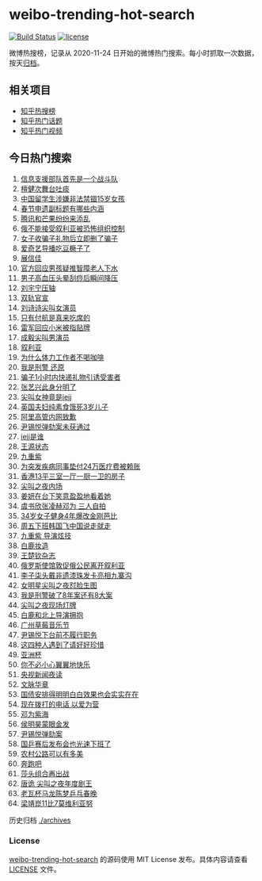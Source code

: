 # weibo-trending-hot-search

[![Build Status](https://github.com/justjavac/weibo-trending-hot-search/workflows/ci/badge.svg?branch=master)](https://github.com/justjavac/weibo-trending-hot-search/actions)
[![license](https://img.shields.io/github/license/justjavac/weibo-trending-hot-search)](https://github.com/justjavac/weibo-trending-hot-search/blob/master/LICENSE)

微博热搜榜，记录从 2020-11-24 日开始的微博热门搜索。每小时抓取一次数据，按天[归档](./archives)。

## 相关项目

- [知乎热搜榜](https://github.com/justjavac/zhihu-trending-top-search)
- [知乎热门话题](https://github.com/justjavac/zhihu-trending-hot-questions)
- [知乎热门视频](https://github.com/justjavac/zhihu-trending-hot-video)

## 今日热门搜索

<!-- BEGIN -->
<!-- 最后更新时间 Sun Dec 08 2024 02:16:22 GMT+0800 (China Standard Time) -->

1. [信息支援部队首先是一个战斗队](https://s.weibo.com//weibo?q=%23%E4%BF%A1%E6%81%AF%E6%94%AF%E6%8F%B4%E9%83%A8%E9%98%9F%E9%A6%96%E5%85%88%E6%98%AF%E4%B8%80%E4%B8%AA%E6%88%98%E6%96%97%E9%98%9F%23&Refer=new_time)
1. [檀健次舞台吐痰](https://s.weibo.com//weibo?q=%E6%AA%80%E5%81%A5%E6%AC%A1%E8%88%9E%E5%8F%B0%E5%90%90%E7%97%B0&t=31&band_rank=1&Refer=top)
1. [中国留学生涉嫌非法禁锢15岁女孩](https://s.weibo.com//weibo?q=%23%E4%B8%AD%E5%9B%BD%E7%95%99%E5%AD%A6%E7%94%9F%E6%B6%89%E5%AB%8C%E9%9D%9E%E6%B3%95%E7%A6%81%E9%94%A215%E5%B2%81%E5%A5%B3%E5%AD%A9%23&t=31&band_rank=2&Refer=top)
1. [春节申遗副标题有哪些内涵](https://s.weibo.com//weibo?q=%23%E6%98%A5%E8%8A%82%E7%94%B3%E9%81%97%E5%89%AF%E6%A0%87%E9%A2%98%E6%9C%89%E5%93%AA%E4%BA%9B%E5%86%85%E6%B6%B5%23&t=31&band_rank=3&Refer=top)
1. [腾讯和芒果纷纷来添乱](https://s.weibo.com//weibo?q=%E8%85%BE%E8%AE%AF%E5%92%8C%E8%8A%92%E6%9E%9C%E7%BA%B7%E7%BA%B7%E6%9D%A5%E6%B7%BB%E4%B9%B1&t=31&band_rank=11&Refer=top)
1. [俄不能接受叙利亚被恐怖组织控制](https://s.weibo.com//weibo?q=%23%E4%BF%84%E4%B8%8D%E8%83%BD%E6%8E%A5%E5%8F%97%E5%8F%99%E5%88%A9%E4%BA%9A%E8%A2%AB%E6%81%90%E6%80%96%E7%BB%84%E7%BB%87%E6%8E%A7%E5%88%B6%23&t=31&band_rank=9&Refer=top)
1. [女子收骗子礼物后立即删了骗子](https://s.weibo.com//weibo?q=%23%E5%A5%B3%E5%AD%90%E6%94%B6%E9%AA%97%E5%AD%90%E7%A4%BC%E7%89%A9%E5%90%8E%E7%AB%8B%E5%8D%B3%E5%88%A0%E4%BA%86%E9%AA%97%E5%AD%90%23&t=31&band_rank=5&Refer=top)
1. [爱奇艺导播吃豆橛子了](https://s.weibo.com//weibo?q=%E7%88%B1%E5%A5%87%E8%89%BA%E5%AF%BC%E6%92%AD%E5%90%83%E8%B1%86%E6%A9%9B%E5%AD%90%E4%BA%86&t=31&band_rank=28&Refer=top)
1. [展信佳](https://s.weibo.com//weibo?q=%E5%B1%95%E4%BF%A1%E4%BD%B3&t=31&band_rank=8&Refer=top)
1. [官方回应男孩疑推智障老人下水](https://s.weibo.com//weibo?q=%23%E5%AE%98%E6%96%B9%E5%9B%9E%E5%BA%94%E7%94%B7%E5%AD%A9%E7%96%91%E6%8E%A8%E6%99%BA%E9%9A%9C%E8%80%81%E4%BA%BA%E4%B8%8B%E6%B0%B4%23&t=31&band_rank=40&Refer=top)
1. [男子高血压头晕刮痧后瞬间降压](https://s.weibo.com//weibo?q=%23%E7%94%B7%E5%AD%90%E9%AB%98%E8%A1%80%E5%8E%8B%E5%A4%B4%E6%99%95%E5%88%AE%E7%97%A7%E5%90%8E%E7%9E%AC%E9%97%B4%E9%99%8D%E5%8E%8B%23&t=31&band_rank=10&Refer=top)
1. [刘宇宁压轴](https://s.weibo.com//weibo?q=%E5%88%98%E5%AE%87%E5%AE%81%E5%8E%8B%E8%BD%B4&t=31&band_rank=27&Refer=top)
1. [双轨官宣](https://s.weibo.com//weibo?q=%23%E5%8F%8C%E8%BD%A8%E5%AE%98%E5%AE%A3%23&t=31&band_rank=14&Refer=top)
1. [刘诗诗尖叫女演员](https://s.weibo.com//weibo?q=%23%E5%88%98%E8%AF%97%E8%AF%97%E5%B0%96%E5%8F%AB%E5%A5%B3%E6%BC%94%E5%91%98%23&t=31&band_rank=4&Refer=top)
1. [只有付航是真来吃席的](https://s.weibo.com//weibo?q=%E5%8F%AA%E6%9C%89%E4%BB%98%E8%88%AA%E6%98%AF%E7%9C%9F%E6%9D%A5%E5%90%83%E5%B8%AD%E7%9A%84&t=31&band_rank=13&Refer=top)
1. [雷军回应小米被指贴牌](https://s.weibo.com//weibo?q=%23%E9%9B%B7%E5%86%9B%E5%9B%9E%E5%BA%94%E5%B0%8F%E7%B1%B3%E8%A2%AB%E6%8C%87%E8%B4%B4%E7%89%8C%23&t=31&band_rank=24&Refer=top)
1. [成毅尖叫男演员](https://s.weibo.com//weibo?q=%E6%88%90%E6%AF%85%E5%B0%96%E5%8F%AB%E7%94%B7%E6%BC%94%E5%91%98&t=31&band_rank=7&Refer=top)
1. [叙利亚](https://s.weibo.com//weibo?q=%E5%8F%99%E5%88%A9%E4%BA%9A&t=31&band_rank=6&Refer=top)
1. [为什么体力工作者不喝咖啡](https://s.weibo.com//weibo?q=%23%E4%B8%BA%E4%BB%80%E4%B9%88%E4%BD%93%E5%8A%9B%E5%B7%A5%E4%BD%9C%E8%80%85%E4%B8%8D%E5%96%9D%E5%92%96%E5%95%A1%23&t=31&band_rank=15&Refer=top)
1. [我是刑警 还原](https://s.weibo.com//weibo?q=%E6%88%91%E6%98%AF%E5%88%91%E8%AD%A6%20%E8%BF%98%E5%8E%9F&t=31&band_rank=19&Refer=top)
1. [骗子1小时内快递礼物引诱受害者](https://s.weibo.com//weibo?q=%23%E9%AA%97%E5%AD%901%E5%B0%8F%E6%97%B6%E5%86%85%E5%BF%AB%E9%80%92%E7%A4%BC%E7%89%A9%E5%BC%95%E8%AF%B1%E5%8F%97%E5%AE%B3%E8%80%85%23&t=31&band_rank=10&Refer=top)
1. [张艺兴此身分明了](https://s.weibo.com//weibo?q=%E5%BC%A0%E8%89%BA%E5%85%B4%E6%AD%A4%E8%BA%AB%E5%88%86%E6%98%8E%E4%BA%86&t=31&band_rank=21&Refer=top)
1. [尖叫女神竟是iejj](https://s.weibo.com//weibo?q=%E5%B0%96%E5%8F%AB%E5%A5%B3%E7%A5%9E%E7%AB%9F%E6%98%AFiejj&t=31&band_rank=12&Refer=top)
1. [英国夫妇纯素食饿死3岁儿子](https://s.weibo.com//weibo?q=%23%E8%8B%B1%E5%9B%BD%E5%A4%AB%E5%A6%87%E7%BA%AF%E7%B4%A0%E9%A3%9F%E9%A5%BF%E6%AD%BB3%E5%B2%81%E5%84%BF%E5%AD%90%23&t=31&band_rank=29&Refer=top)
1. [阿里高管内网致歉](https://s.weibo.com//weibo?q=%23%E9%98%BF%E9%87%8C%E9%AB%98%E7%AE%A1%E5%86%85%E7%BD%91%E8%87%B4%E6%AD%89%23&t=31&band_rank=23&Refer=top)
1. [尹锡悦弹劾案未获通过](https://s.weibo.com//weibo?q=%23%E5%B0%B9%E9%94%A1%E6%82%A6%E5%BC%B9%E5%8A%BE%E6%A1%88%E6%9C%AA%E8%8E%B7%E9%80%9A%E8%BF%87%23&t=31&band_rank=17&Refer=top)
1. [iejj是谁](https://s.weibo.com//weibo?q=iejj%E6%98%AF%E8%B0%81&t=31&band_rank=21&Refer=top)
1. [王源状态](https://s.weibo.com//weibo?q=%E7%8E%8B%E6%BA%90%E7%8A%B6%E6%80%81&t=31&band_rank=16&Refer=top)
1. [九重紫](https://s.weibo.com//weibo?q=%E4%B9%9D%E9%87%8D%E7%B4%AB&t=31&band_rank=33&Refer=top)
1. [为突发疾病同事垫付24万医疗费被赖账](https://s.weibo.com//weibo?q=%23%E4%B8%BA%E7%AA%81%E5%8F%91%E7%96%BE%E7%97%85%E5%90%8C%E4%BA%8B%E5%9E%AB%E4%BB%9824%E4%B8%87%E5%8C%BB%E7%96%97%E8%B4%B9%E8%A2%AB%E8%B5%96%E8%B4%A6%23&t=31&band_rank=20&Refer=top)
1. [香港13平三室一厅一厨一卫的房子](https://s.weibo.com//weibo?q=%E9%A6%99%E6%B8%AF13%E5%B9%B3%E4%B8%89%E5%AE%A4%E4%B8%80%E5%8E%85%E4%B8%80%E5%8E%A8%E4%B8%80%E5%8D%AB%E7%9A%84%E6%88%BF%E5%AD%90&t=31&band_rank=34&Refer=top)
1. [尖叫之夜内场](https://s.weibo.com//weibo?q=%E5%B0%96%E5%8F%AB%E4%B9%8B%E5%A4%9C%E5%86%85%E5%9C%BA&t=31&band_rank=26&Refer=top)
1. [姜妍在台下笑意盈盈地看着她](https://s.weibo.com//weibo?q=%E5%A7%9C%E5%A6%8D%E5%9C%A8%E5%8F%B0%E4%B8%8B%E7%AC%91%E6%84%8F%E7%9B%88%E7%9B%88%E5%9C%B0%E7%9C%8B%E7%9D%80%E5%A5%B9&t=31&band_rank=22&Refer=top)
1. [虞书欣张凌赫邓为 三人自拍](https://s.weibo.com//weibo?q=%E8%99%9E%E4%B9%A6%E6%AC%A3%E5%BC%A0%E5%87%8C%E8%B5%AB%E9%82%93%E4%B8%BA%20%E4%B8%89%E4%BA%BA%E8%87%AA%E6%8B%8D&t=31&band_rank=32&Refer=top)
1. [34岁女子健身4年爆改金刚芭比](https://s.weibo.com//weibo?q=%2334%E5%B2%81%E5%A5%B3%E5%AD%90%E5%81%A5%E8%BA%AB4%E5%B9%B4%E7%88%86%E6%94%B9%E9%87%91%E5%88%9A%E8%8A%AD%E6%AF%94%23&t=31&band_rank=45&Refer=top)
1. [周五下班韩国飞中国说走就走](https://s.weibo.com//weibo?q=%23%E5%91%A8%E4%BA%94%E4%B8%8B%E7%8F%AD%E9%9F%A9%E5%9B%BD%E9%A3%9E%E4%B8%AD%E5%9B%BD%E8%AF%B4%E8%B5%B0%E5%B0%B1%E8%B5%B0%23&t=31&band_rank=18&Refer=top)
1. [九重紫 导演炫技](https://s.weibo.com//weibo?q=%E4%B9%9D%E9%87%8D%E7%B4%AB%20%E5%AF%BC%E6%BC%94%E7%82%AB%E6%8A%80&t=31&band_rank=43&Refer=top)
1. [白鹿妆造](https://s.weibo.com//weibo?q=%E7%99%BD%E9%B9%BF%E5%A6%86%E9%80%A0&t=31&band_rank=31&Refer=top)
1. [王楚钦杂志](https://s.weibo.com//weibo?q=%E7%8E%8B%E6%A5%9A%E9%92%A6%E6%9D%82%E5%BF%97&t=31&band_rank=46&Refer=top)
1. [俄罗斯使馆敦促俄公民离开叙利亚](https://s.weibo.com//weibo?q=%23%E4%BF%84%E7%BD%97%E6%96%AF%E4%BD%BF%E9%A6%86%E6%95%A6%E4%BF%83%E4%BF%84%E5%85%AC%E6%B0%91%E7%A6%BB%E5%BC%80%E5%8F%99%E5%88%A9%E4%BA%9A%23&t=31&band_rank=39&Refer=top)
1. [李子柒头戴非遗漆珠发卡亮相九寨沟](https://s.weibo.com//weibo?q=%23%E6%9D%8E%E5%AD%90%E6%9F%92%E5%A4%B4%E6%88%B4%E9%9D%9E%E9%81%97%E6%BC%86%E7%8F%A0%E5%8F%91%E5%8D%A1%E4%BA%AE%E7%9B%B8%E4%B9%9D%E5%AF%A8%E6%B2%9F%23&t=31&band_rank=30&Refer=top)
1. [女明星尖叫之夜怼脸生图](https://s.weibo.com//weibo?q=%23%E5%A5%B3%E6%98%8E%E6%98%9F%E5%B0%96%E5%8F%AB%E4%B9%8B%E5%A4%9C%E6%80%BC%E8%84%B8%E7%94%9F%E5%9B%BE%23&t=31&band_rank=19&Refer=top)
1. [我是刑警破了8年案还有8大案](https://s.weibo.com//weibo?q=%E6%88%91%E6%98%AF%E5%88%91%E8%AD%A6%E7%A0%B4%E4%BA%868%E5%B9%B4%E6%A1%88%E8%BF%98%E6%9C%898%E5%A4%A7%E6%A1%88&t=31&band_rank=42&Refer=top)
1. [尖叫之夜现场灯牌](https://s.weibo.com//weibo?q=%23%E5%B0%96%E5%8F%AB%E4%B9%8B%E5%A4%9C%E7%8E%B0%E5%9C%BA%E7%81%AF%E7%89%8C%23&t=31&band_rank=42&Refer=top)
1. [白鹿和北上导演拥抱](https://s.weibo.com//weibo?q=%23%E7%99%BD%E9%B9%BF%E5%92%8C%E5%8C%97%E4%B8%8A%E5%AF%BC%E6%BC%94%E6%8B%A5%E6%8A%B1%23&t=31&band_rank=36&Refer=top)
1. [广州草莓音乐节](https://s.weibo.com//weibo?q=%23%E5%B9%BF%E5%B7%9E%E8%8D%89%E8%8E%93%E9%9F%B3%E4%B9%90%E8%8A%82%23&t=31&band_rank=45&Refer=top)
1. [尹锡悦下台前不履行职务](https://s.weibo.com//weibo?q=%23%E5%B0%B9%E9%94%A1%E6%82%A6%E4%B8%8B%E5%8F%B0%E5%89%8D%E4%B8%8D%E5%B1%A5%E8%A1%8C%E8%81%8C%E5%8A%A1%23&t=31&band_rank=39&Refer=top)
1. [这四种人遇到了请好好珍惜](https://s.weibo.com//weibo?q=%23%E8%BF%99%E5%9B%9B%E7%A7%8D%E4%BA%BA%E9%81%87%E5%88%B0%E4%BA%86%E8%AF%B7%E5%A5%BD%E5%A5%BD%E7%8F%8D%E6%83%9C%23&t=31&band_rank=38&Refer=top)
1. [亚洲杯](https://s.weibo.com//weibo?q=%E4%BA%9A%E6%B4%B2%E6%9D%AF&t=31&band_rank=35&Refer=top)
1. [你不必小心翼翼地快乐](https://s.weibo.com//weibo?q=%23%E4%BD%A0%E4%B8%8D%E5%BF%85%E5%B0%8F%E5%BF%83%E7%BF%BC%E7%BF%BC%E5%9C%B0%E5%BF%AB%E4%B9%90%23&t=31&band_rank=48&Refer=top)
1. [央视新闻夜读](https://s.weibo.com//weibo?q=%23%E5%A4%AE%E8%A7%86%E6%96%B0%E9%97%BB%E5%A4%9C%E8%AF%BB%23&t=31&band_rank=39&Refer=top)
1. [文脉华章](https://s.weibo.com//weibo?q=%23%E6%96%87%E8%84%89%E5%8D%8E%E7%AB%A0%23&Refer=new_time)
1. [国债安排得明明白白效果也会实实在在](https://s.weibo.com//weibo?q=%23%E5%9B%BD%E5%80%BA%E5%AE%89%E6%8E%92%E5%BE%97%E6%98%8E%E6%98%8E%E7%99%BD%E7%99%BD%E6%95%88%E6%9E%9C%E4%B9%9F%E4%BC%9A%E5%AE%9E%E5%AE%9E%E5%9C%A8%E5%9C%A8%23&t=31&band_rank=10&Refer=top)
1. [现在拨打的电话 以爱为营](https://s.weibo.com//weibo?q=%E7%8E%B0%E5%9C%A8%E6%8B%A8%E6%89%93%E7%9A%84%E7%94%B5%E8%AF%9D%20%E4%BB%A5%E7%88%B1%E4%B8%BA%E8%90%A5&t=31&band_rank=37&Refer=top)
1. [邓为紫海](https://s.weibo.com//weibo?q=%23%E9%82%93%E4%B8%BA%E7%B4%AB%E6%B5%B7%23&t=31&band_rank=41&Refer=top)
1. [侯明昊蒙眼金发](https://s.weibo.com//weibo?q=%23%E4%BE%AF%E6%98%8E%E6%98%8A%E8%92%99%E7%9C%BC%E9%87%91%E5%8F%91%23&t=31&band_rank=43&Refer=top)
1. [尹锡悦弹劾案](https://s.weibo.com//weibo?q=%23%E5%B0%B9%E9%94%A1%E6%82%A6%E5%BC%B9%E5%8A%BE%E6%A1%88%23&t=31&band_rank=47&Refer=top)
1. [国乒赛后发布会也光速下班了](https://s.weibo.com//weibo?q=%23%E5%9B%BD%E4%B9%92%E8%B5%9B%E5%90%8E%E5%8F%91%E5%B8%83%E4%BC%9A%E4%B9%9F%E5%85%89%E9%80%9F%E4%B8%8B%E7%8F%AD%E4%BA%86%23&t=31&band_rank=50&Refer=top)
1. [农村公路可以有多美](https://s.weibo.com//weibo?q=%23%E5%86%9C%E6%9D%91%E5%85%AC%E8%B7%AF%E5%8F%AF%E4%BB%A5%E6%9C%89%E5%A4%9A%E7%BE%8E%23&t=31&band_rank=3&Refer=top)
1. [奔跑吧](https://s.weibo.com//weibo?q=%E5%A5%94%E8%B7%91%E5%90%A7&t=31&band_rank=19&Refer=top)
1. [莎头组合再出战](https://s.weibo.com//weibo?q=%23%E8%8E%8E%E5%A4%B4%E7%BB%84%E5%90%88%E5%86%8D%E5%87%BA%E6%88%98%23&t=31&band_rank=25&Refer=top)
1. [唐诡 尖叫之夜年度剧王](https://s.weibo.com//weibo?q=%E5%94%90%E8%AF%A1%20%E5%B0%96%E5%8F%AB%E4%B9%8B%E5%A4%9C%E5%B9%B4%E5%BA%A6%E5%89%A7%E7%8E%8B&t=31&band_rank=44&Refer=top)
1. [老瓦杯马龙陈梦乒乓春晚](https://s.weibo.com//weibo?q=%23%E8%80%81%E7%93%A6%E6%9D%AF%E9%A9%AC%E9%BE%99%E9%99%88%E6%A2%A6%E4%B9%92%E4%B9%93%E6%98%A5%E6%99%9A%23&t=31&band_rank=48&Refer=top)
1. [梁靖崑11比7莫维利亚努](https://s.weibo.com//weibo?q=%23%E6%A2%81%E9%9D%96%E5%B4%9111%E6%AF%947%E8%8E%AB%E7%BB%B4%E5%88%A9%E4%BA%9A%E5%8A%AA%23&t=31&band_rank=49&Refer=top)

<!-- END -->

历史归档 [./archives](./archives)

### License

[weibo-trending-hot-search](https://github.com/justjavac/weibo-trending-hot-search) 的源码使用 MIT License
发布。具体内容请查看 [LICENSE](./LICENSE) 文件。
